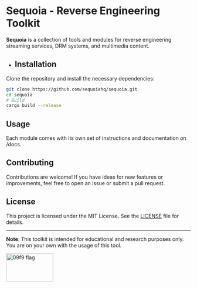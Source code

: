 # Sequoia - Reverse Engineering Toolkit 

**Sequoia** is a collection of tools and modules for reverse engineering streaming services, DRM systems, and multimedia content.

- ## Installation
Clone the repository and install the necessary dependencies:

```bash
git clone https://github.com/sequoiahq/sequoia.git
cd sequoia
# Build
cargo build --release
```

## Usage
Each module comes with its own set of instructions and documentation on /docs.

## Contributing
Contributions are welcome! If you have ideas for new features or improvements, feel free to open an issue or submit a pull request.

## License
This project is licensed under the MIT License. See the [LICENSE](LICENSE) file for details.

---

**Note**: This toolkit is intended for educational and research purposes only. You are on your own with the usage of this tool.

<img src="https://upload.wikimedia.org/wikipedia/commons/thumb/f/fd/Sample_09-F9_protest_art%2C_Free_Speech_Flag_by_John_Marcotte.svg/1024px-Sample_09-F9_protest_art%2C_Free_Speech_Flag_by_John_Marcotte.svg.png" alt="09f9 flag" width="128" height="77" />

